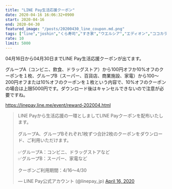 ```yaml
---
title: "LINE Pay生活応援クーポン"
date: 2020-04-16 16:06:32+0900
start: 2020-04-16
end: 2020-04-30
featured_image: "/posts/20200430_line_coupon.md.png"
tags: ["line","joshin","くら寿司","すき家","ウエルシア","エディオン","ココカラファイン","サミット","サンドラッグ","スシロー","セイムス","ダイコクドラッグ","ツルハ","トモズ","ビックカメラ","ファミリーマート","ブックオフ","マツモトキヨシ","ヤマダ電機","リンガーハット","ローソン","吉野家","日高屋","松屋"]
rate: 10
limit: 5000
---
```

04月16日から04月30日までLINE Pay生活応援クーポンが出てます。

グループA（コンビニ、飲食、ドラッグストア）から100円オフか10%オフのクーポンを１枚、グループB（スーパー、百貨店、商業施設、家電）から100〜200円オフまたは10%オフのクーポンを１枚という内容で、10%オフのクーポンの場合は上限5000円です。ダウンロード後はキャンセルできないので注意が必要ですね。

https://linepay.line.me/event/reward-202004.html

<blockquote class="twitter-tweet"><p lang="ja" dir="ltr">LINE Payから生活応援の一環としましてLINE Payクーポンを配布いたします。<br><br>グループA、グループBそれぞれ1枚ずつ合計2枚のクーポンをダウンロード、ご利用いただけます。<br><br>✅グループA：コンビニ、ドラッグストアなど<br>✅グループB：スーパー、家電など<br><br>クーポンご利用期間：4/16〜4/30</p>&mdash; LINE Pay公式アカウント (@linepay_jp) <a href="https://twitter.com/linepay_jp/status/1250619925372129281?ref_src=twsrc%5Etfw">April 16, 2020</a></blockquote> <script async src="https://platform.twitter.com/widgets.js" charset="utf-8"></script>
